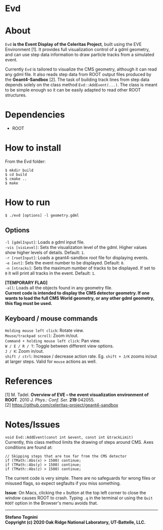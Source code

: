 Evd
===


# About

`Evd` **is the Event Display of the Celeritas Project**, built using the EVE
Environment [1]. It provides full visualization control of a gdml geometry, and
can use step data information to draw particle tracks from a simulated event.

Currently `Evd` is tailored to visualize the CMS geometry, although it can read
any gdml file. It also reads step data from ROOT output files produced by the
**Geant4-Sandbox** [2]. The task of building track lines from step data depends
solely on the class method `Evd::AddEvent(...)`. The class is meant to be simple
enough so it can be easily adapted to read other ROOT structures.


# Dependencies

* ROOT


# How to install

From the Evd folder:

```
$ mkdir build  
$ cd build  
$ cmake ..  
$ make
```


# How to run

```
$ ./evd [options] -l geometry.gdml
```

## Options

`-l [gdmlInput]`: Loads a gdml input file.  
`-vis [visLevel]`: Sets the visualization level of the gdml. Higher values show higher levels of details. Default: `1`.   
`-r [rootInput]`: Loads a geant4-sandbox root file for displaying events.  
`-e [evt]`: Sets the event number to be displayed. Default: `0`.  
`-n [ntracks]`: Sets the maximum number of tracks to be displayed. If set to `0`
it will print all tracks in the event. Default: `1`.

**[TEMPORARY FLAG]**  
`-all`: Loads all the objects found in any geometry file.  
**Current code is intended to display the CMS detector geometry. If one wants to
load the full CMS World geometry, or any other gdml geometry, this flag
must be used.**

## Keyboard / mouse commands
`Holding mouse left click`: Rotate view.  
`Mouse/trackpad scroll`: Zoom in/out.  
`Command + holding mouse left click`: Pan view.  
`W / E / R / T`: Toggle between different view options.  
`J / K`: Zoom in/out.  
`shift / ctrl`: Increase / decrease action rate. Eg. `shift + J/K` zooms in/out
at larger steps. Valid for `mouse` actions as well.


# References

[1] M. Tadel. **Overview of EVE – the event visualization environment of ROOT**.
2010 *J. Phys.: Conf. Ser.* **219** 042055.  
[2] <https://github.com/celeritas-project/geant4-sandbox>


# Notes/Issues

`void Evd::AddEvent(const int &event, const int &trackLimit)`   
Currently, this class method limits the drawing of steps around CMS. Axes
conditions are found at:

```
// Skipping steps that are too far from the CMS detector
if (TMath::Abs(x) > 1500) continue;
if (TMath::Abs(y) > 1500) continue;
if (TMath::Abs(z) > 1500) continue;
```

The current code is very simple. There are no safeguards for wrong files or
misused flags, so expect segfaults if you miss something.

**Issue**: On Macs, clicking the `x` button at the top left corner to close
the window causes ROOT to crash. Typing `.q` in the terminal or using the `Quit
ROOT`  option in the Browser's menu avoids that.


___
**Stefano Tognini**  
**Copyright (c) 2020 Oak Ridge National Laboratory, UT-Battelle, LLC.**
